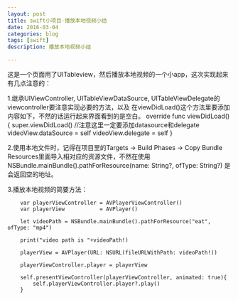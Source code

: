 ```yaml
---
layout: post
title: swift小项目-播放本地视频小结
date: 2016-03-04
categories: blog
tags: [swift]
description: 播放本地视频小结

---
```


这是一个页面用了UITableview，然后播放本地视频的一个小app，这次实现起来有几点注意的：

1.继承UIViewController, UITableViewDataSource, UITableViewDelegate的viewcontroller要注意实现必要的方法，以及
在viewDidLoad()这个方法里要添加内容如下，不然的话运行起来界面看到的是空白。
	override func viewDidLoad() {
        super.viewDidLoad()
        //注意这里一定要添加datasource和delegate
        videoView.dataSource = self
        videoView.delegate   = self
    }

2.使用本地文件时，记得在项目里的Targets -> Build Phases -> Copy Bundle Resources里面导入相对应的资源文件，不然在使用NSBundle.mainBundle().pathForResource(name: String?, ofType: String?)
是会返回空的地址。

3.播放本地视频的简要方法：

		var playerViewController = AVPlayerViewController()
    	var playerView           = AVPlayer()
        
        let videoPath = NSBundle.mainBundle().pathForResource("eat", ofType: "mp4")
        
        print("video path is "+videoPath!)
        
        playerView = AVPlayer(URL: NSURL(fileURLWithPath: videoPath!))
        
        playerViewController.player = playerView
        
        self.presentViewController(playerViewController, animated: true){
            self.playerViewController.player?.play()
        }

